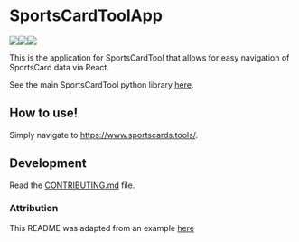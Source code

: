 # SportsCardToolApp

<img src="https://img.shields.io/badge/license-Apache--2.0-green"/><img src="https://img.shields.io/github/deployments/travisgibbs/SportsCardToolApp/Production?label=vercel&logo=vercel&logoColor=white"/><img src="https://img.shields.io/github/issues/travisgibbs/SportsCardToolApp?style=plastic"/>

This is the application for SportsCardTool that allows for easy navigation of SportsCard data via React.

See the main SportsCardTool python library [here](https://github.com/TravisGibbs/SportsCardTool).

## How to use!

Simply navigate to https://www.sportscards.tools/.

## Development

Read the [CONTRIBUTING.md](CONTRIBUTING.md) file.

### Attribution

This README was adapted from an example [here](https://github.com/rochacbruno/python-project-template/blob/main/README.md)

